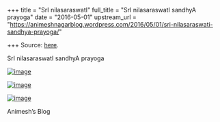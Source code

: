 +++
title = "SrI nilasaraswatI"
full_title = "SrI nilasaraswatI sandhyA prayoga"
date = "2016-05-01"
upstream_url = "https://animeshnagarblog.wordpress.com/2016/05/01/sri-nilasaraswati-sandhya-prayoga/"

+++
Source: [here](https://animeshnagarblog.wordpress.com/2016/05/01/sri-nilasaraswati-sandhya-prayoga/).

SrI nilasaraswatI sandhyA prayoga

[![image](https://animeshnagarblog.files.wordpress.com/2016/05/img_20160501_154919.jpg?w=700 "IMG_20160501_154919.JPG")](https://animeshnagarblog.files.wordpress.com/2016/05/img_20160501_154919.jpg)

[![image](https://animeshnagarblog.files.wordpress.com/2016/05/img_20160501_154946.jpg?w=700 "IMG_20160501_154946.JPG")](https://animeshnagarblog.files.wordpress.com/2016/05/img_20160501_154946.jpg)

[![image](https://animeshnagarblog.files.wordpress.com/2016/05/img_20160501_155016.jpg?w=700 "IMG_20160501_155016.JPG")](https://animeshnagarblog.files.wordpress.com/2016/05/img_20160501_155016.jpg)

Animesh’s Blog
